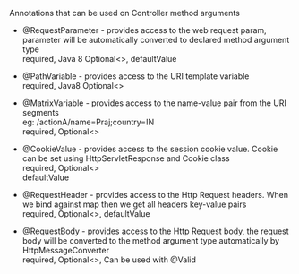 Annotations that can be used on Controller method arguments

* @RequestParameter - provides access to the web request param, parameter will be automatically converted to declared method argument type\
                        required, Java 8 Optional<>, defaultValue

* @PathVariable - provides access to the URI template variable\
                    required, Java8 Optional<>

* @MatrixVariable - provides access to the name-value pair from the URI segments\
                    eg: /actionA/name=Praj;country=IN\
                    required, Optional<>

* @CookieValue - provides access to the session cookie value. Cookie can be set using HttpServletResponse and Cookie class\
                    required, Optional<>\
                    defaultValue

* @RequestHeader - provides access to the Http Request headers. When we bind against map then we get all headers key-value pairs\
                    required, Optional<>, defaultValue

* @RequestBody - provides access to the Http Request body, the request body will be converted to the method argument type automatically by HttpMessageConverter\
                    required, Optional<>, Can be used with @Valid